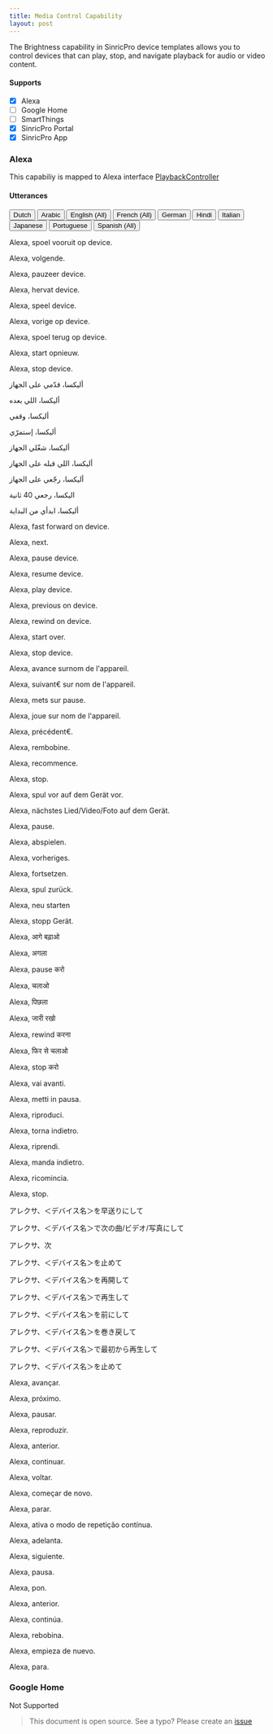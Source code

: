 ```yaml
---
title: Media Control Capability
layout: post
---
```


The Brightness capability in SinricPro device templates allows you to control devices that can play, stop, and navigate playback for audio or video content.

#### Supports
 - [x]  Alexa
 - [ ]  Google Home
 - [ ]  SmartThings
 - [x]  SinricPro Portal
 - [x]  SinricPro App

### Alexa 

This capabiliy is mapped to Alexa interface [PlaybackController](https://developer.amazon.com/en-US/docs/alexa/device-apis/alexa-playbackcontroller.html)

#### Utterances

<!-- Alexa Language Tabs -->
<div class="tab">
  <button class="tablinks active" onclick="openLanguage(event, 'alexa-nl-NL')">Dutch</button>
  <button class="tablinks" onclick="openLanguage(event, 'alexa-ar-SA')">Arabic</button>
  <button class="tablinks" onclick="openLanguage(event, 'alexa-en-US')">English (All)</button>
  <button class="tablinks" onclick="openLanguage(event, 'alexa-fr-FR')">French (All)</button>
  <button class="tablinks" onclick="openLanguage(event, 'alexa-de-DE')">German</button>  
  <button class="tablinks" onclick="openLanguage(event, 'alexa-hi-IN')">Hindi</button>
  <button class="tablinks" onclick="openLanguage(event, 'alexa-it-IT')">Italian</button>  
  <button class="tablinks" onclick="openLanguage(event, 'alexa-ja-JP')">Japanese</button>
  <button class="tablinks" onclick="openLanguage(event, 'alexa-pt-BR')">Portuguese</button>
  <button class="tablinks" onclick="openLanguage(event, 'alexa-es-ES')">Spanish (All)</button>
</div>

<div id="alexa-nl-NL" class="tabcontent" style="display: block;"> 
    <p>Alexa, spoel vooruit op device.</p>
    <p>Alexa, volgende.</p>
    <p>Alexa, pauzeer device.</p>
    <p>Alexa, hervat device.</p>
    <p>Alexa, speel device.</p>
    <p>Alexa, vorige op device.</p>
    <p>Alexa, spoel terug op device.</p>
    <p>Alexa, start opnieuw.</p>
    <p>Alexa, stop device.</p>
</div>

<div id="alexa-ar-SA" class="tabcontent"> 
    <p>أليكسا، قدّمي على الجهاز</p>
    <p>أليكسا، اللي بعده</p>
    <p>أليكسا، وقفي</p>
    <p>أليكسا، إستمرّي</p>
    <p>أليكسا، شغّلي الجهاز</p>
    <p>أليكسا، اللي قبله على الجهاز</p>
    <p>أليكسا، رجّعي على الجهاز</p>
    <p>اليكسا، رجعي 40 ثانية</p>
    <p>أليكسا، ابدأي من البداية</p>
</div>

<div id="alexa-en-US" class="tabcontent"> 
    <p>Alexa, fast forward on device.</p>
    <p>Alexa, next.</p>
    <p>Alexa, pause device.</p>
    <p>Alexa, resume device.</p>
    <p>Alexa, play device.</p>
    <p>Alexa, previous on device.</p>
    <p>Alexa, rewind on device.</p>
    <p>Alexa, start over.</p>
    <p>Alexa, stop device.</p>
</div>

<div id="alexa-fr-FR" class="tabcontent"> 
    <p>Alexa, avance surnom de l'appareil.</p>
    <p>Alexa, suivant€ sur nom de l'appareil.</p>
    <p>Alexa, mets sur pause.</p>
    <p>Alexa, joue sur nom de l'appareil.</p>
    <p>Alexa, précédent€.</p>
    <p>Alexa, rembobine.</p>
    <p>Alexa, recommence.</p>
    <p>Alexa, stop.</p>
</div>

<div id="alexa-de-DE" class="tabcontent"> 
    <p>Alexa, spul vor auf dem Gerät vor.</p>
    <p>Alexa, nächstes Lied/Video/Foto auf dem Gerät.</p>
    <p>Alexa, pause.</p>
    <p>Alexa, abspielen.</p>
    <p>Alexa, vorheriges.</p>
    <p>Alexa, fortsetzen.</p>
    <p>Alexa, spul zurück.</p>
    <p>Alexa, neu starten</p>
    <p>Alexa, stopp Gerät.</p>
</div>
 
<div id="alexa-hi-IN" class="tabcontent"> 
    <p>Alexa, आगे बढ़ाओ</p>
    <p>Alexa, अगला</p>
    <p>Alexa, pause करो</p>
    <p>Alexa, चलाओ</p>
    <p>Alexa, पिछला</p>
    <p>Alexa, जारी रखो </p>
    <p>Alexa, rewind करना</p>
    <p>Alexa, फिर से चलाओ </p>
    <p>Alexa, stop करो</p>
</div>

<div id="alexa-it-IT" class="tabcontent"> 
    <p>Alexa, vai avanti.</p>
    <p>Alexa, metti in pausa.</p>
    <p>Alexa, riproduci.</p>
    <p>Alexa, torna indietro.</p>
    <p>Alexa, riprendi.</p>
    <p>Alexa, manda indietro.</p>
    <p>Alexa, ricomincia.</p>
    <p>Alexa, stop.</p>
</div>

<div id="alexa-ja-JP" class="tabcontent"> 
    <p>アレクサ、＜デバイス名＞を早送りにして</p>
    <p>アレクサ、＜デバイス名＞で次の曲/ビデオ/写真にして</p>
    <p>アレクサ、次</p>
    <p>アレクサ、＜デバイス名＞を止めて</p>
    <p>アレクサ、＜デバイス名＞を再開して</p>
    <p>アレクサ、＜デバイス名＞で再生して</p>
    <p>アレクサ、＜デバイス名＞を前にして</p>
    <p>アレクサ、＜デバイス名＞を巻き戻して</p>
    <p>アレクサ、＜デバイス名＞で最初から再生して</p>
    <p>アレクサ、＜デバイス名＞を止めて</p>
</div>

<div id="alexa-pt-BR" class="tabcontent"> 
    <p>Alexa, avançar.</p>
    <p>Alexa, próximo.</p>
    <p>Alexa, pausar.</p>
    <p>Alexa, reproduzir.</p>
    <p>Alexa, anterior.</p>
    <p>Alexa, continuar.</p>
    <p>Alexa, voltar.</p>
    <p>Alexa, começar de novo.</p>
    <p>Alexa, parar.</p>
    <p>Alexa, ativa o modo de repetição contínua.</p>
</div>

<div id="alexa-es-ES" class="tabcontent"> 
    <p>Alexa, adelanta.</p>
    <p>Alexa, siguiente.</p>
    <p>Alexa, pausa.</p>
    <p>Alexa, pon.</p>
    <p>Alexa, anterior.</p>
    <p>Alexa, continúa.</p>
    <p>Alexa, rebobina.</p>
    <p>Alexa, empieza de nuevo.</p>
    <p>Alexa, para.</p>
</div>

### Google Home

Not Supported

> This document is open source. See a typo? Please create an [issue](https://github.com/sinricpro/help-docs)